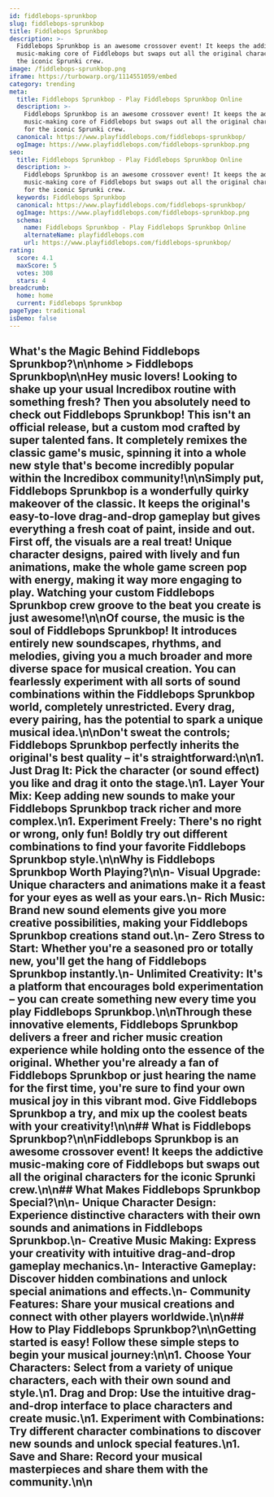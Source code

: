 ```yaml
---
id: fiddlebops-sprunkbop
slug: fiddlebops-sprunkbop
title: Fiddlebops Sprunkbop
description: >-
  Fiddlebops Sprunkbop is an awesome crossover event! It keeps the addictive
  music-making core of Fiddlebops but swaps out all the original characters for
  the iconic Sprunki crew.
image: /fiddlebops-sprunkbop.png
iframe: https://turbowarp.org/1114551059/embed
category: trending
meta:
  title: Fiddlebops Sprunkbop - Play Fiddlebops Sprunkbop Online
  description: >-
    Fiddlebops Sprunkbop is an awesome crossover event! It keeps the addictive
    music-making core of Fiddlebops but swaps out all the original characters
    for the iconic Sprunki crew.
  canonical: https://www.playfiddlebops.com/fiddlebops-sprunkbop/
  ogImage: https://www.playfiddlebops.com/fiddlebops-sprunkbop.png
seo:
  title: Fiddlebops Sprunkbop - Play Fiddlebops Sprunkbop Online
  description: >-
    Fiddlebops Sprunkbop is an awesome crossover event! It keeps the addictive
    music-making core of Fiddlebops but swaps out all the original characters
    for the iconic Sprunki crew.
  keywords: Fiddlebops Sprunkbop
  canonical: https://www.playfiddlebops.com/fiddlebops-sprunkbop/
  ogImage: https://www.playfiddlebops.com/fiddlebops-sprunkbop.png
  schema:
    name: Fiddlebops Sprunkbop - Play Fiddlebops Sprunkbop Online
    alternateName: playfiddlebops.com
    url: https://www.playfiddlebops.com/fiddlebops-sprunkbop/
rating:
  score: 4.1
  maxScore: 5
  votes: 308
  stars: 4
breadcrumb:
  home: home
  current: Fiddlebops Sprunkbop
pageType: traditional
isDemo: false
---
```


## What's the Magic Behind Fiddlebops Sprunkbop?\n\nhome > Fiddlebops Sprunkbop\n\nHey music lovers! Looking to shake up your usual Incredibox routine with something fresh? Then you absolutely need to check out Fiddlebops Sprunkbop! This isn't an official release, but a custom mod crafted by super talented fans. It completely remixes the classic game's music, spinning it into a whole new style that's become incredibly popular within the Incredibox community!\n\nSimply put, Fiddlebops Sprunkbop is a wonderfully quirky makeover of the classic. It keeps the original's easy-to-love drag-and-drop gameplay but gives everything a fresh coat of paint, inside and out. First off, the visuals are a real treat! Unique character designs, paired with lively and fun animations, make the whole game screen pop with energy, making it way more engaging to play. Watching your custom Fiddlebops Sprunkbop crew groove to the beat you create is just awesome!\n\nOf course, the music is the soul of Fiddlebops Sprunkbop! It introduces entirely new soundscapes, rhythms, and melodies, giving you a much broader and more diverse space for musical creation. You can fearlessly experiment with all sorts of sound combinations within the Fiddlebops Sprunkbop world, completely unrestricted. Every drag, every pairing, has the potential to spark a unique musical idea.\n\nDon't sweat the controls; Fiddlebops Sprunkbop perfectly inherits the original's best quality – it's straightforward:\n\n1. **Just Drag It**: Pick the character (or sound effect) you like and drag it onto the stage.\n1. **Layer Your Mix**: Keep adding new sounds to make your Fiddlebops Sprunkbop track richer and more complex.\n1. **Experiment Freely**: There's no right or wrong, only fun! Boldly try out different combinations to find your favorite Fiddlebops Sprunkbop style.\n\nWhy is Fiddlebops Sprunkbop Worth Playing?\n\n- **Visual Upgrade**: Unique characters and animations make it a feast for your eyes as well as your ears.\n- **Rich Music**: Brand new sound elements give you more creative possibilities, making your Fiddlebops Sprunkbop creations stand out.\n- **Zero Stress to Start**: Whether you're a seasoned pro or totally new, you'll get the hang of Fiddlebops Sprunkbop instantly.\n- **Unlimited Creativity**: It's a platform that encourages bold experimentation – you can create something new every time you play Fiddlebops Sprunkbop.\n\nThrough these innovative elements, Fiddlebops Sprunkbop delivers a freer and richer music creation experience while holding onto the essence of the original. Whether you're already a fan of Fiddlebops Sprunkbop or just hearing the name for the first time, you're sure to find your own musical joy in this vibrant mod. Give Fiddlebops Sprunkbop a try, and mix up the coolest beats with your creativity!\n\n## What is Fiddlebops Sprunkbop?\n\nFiddlebops Sprunkbop is an awesome crossover event! It keeps the addictive music-making core of Fiddlebops but swaps out all the original characters for the iconic Sprunki crew.\n\n## What Makes Fiddlebops Sprunkbop Special?\n\n- **Unique Character Design**: Experience distinctive characters with their own sounds and animations in Fiddlebops Sprunkbop.\n- **Creative Music Making**: Express your creativity with intuitive drag-and-drop gameplay mechanics.\n- **Interactive Gameplay**: Discover hidden combinations and unlock special animations and effects.\n- **Community Features**: Share your musical creations and connect with other players worldwide.\n\n## How to Play Fiddlebops Sprunkbop?\n\nGetting started is easy! Follow these simple steps to begin your musical journey:\n\n1. **Choose Your Characters**: Select from a variety of unique characters, each with their own sound and style.\n1. **Drag and Drop**: Use the intuitive drag-and-drop interface to place characters and create music.\n1. **Experiment with Combinations**: Try different character combinations to discover new sounds and unlock special features.\n1. **Save and Share**: Record your musical masterpieces and share them with the community.\n\n